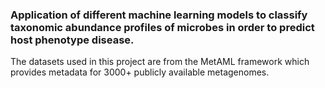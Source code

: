 ### Application of different machine learning models to classify taxonomic abundance profiles of microbes in order to predict host phenotype disease.
The datasets used in this project are from the MetAML framework which provides metadata for 3000+ publicly available metagenomes.
